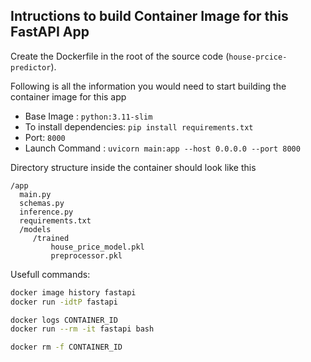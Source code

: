 ## Intructions to build Container Image for this FastAPI App 

Create the Dockerfile in the root of the source code (`house-prcice-predictor`). 

Following is all the information you would need to start building the container image for this app 


  * Base Image : `python:3.11-slim`
  * To install dependencies: `pip install requirements.txt`
  * Port: `8000`
  * Launch Command : `uvicorn main:app --host 0.0.0.0 --port 8000`

Directory structure inside the container should look like this 

```
/app
  main.py
  schemas.py
  inference.py
  requirements.txt
  /models
     /trained
         house_price_model.pkl
         preprocessor.pkl
```

Usefull commands:
```bash
docker image history fastapi
docker run -idtP fastapi

docker logs CONTAINER_ID
docker run --rm -it fastapi bash

docker rm -f CONTAINER_ID
```